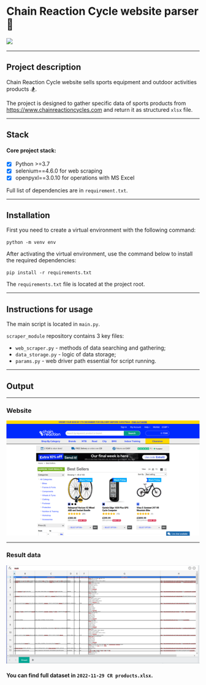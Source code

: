 # Chain Reaction Cycle website parser :bicyclist:
![](https://img.shields.io/pypi/pyversions/selenium?color=blue&style=for-the-badge)
___
## Project description

Chain Reaction Cycle website sells sports equipment and outdoor activities products :snowboarder:.

The project is designed to gather specific data of sports products from https://www.chainreactioncycles.com and return it as structured `xlsx` file.
___
## Stack

#### Core project stack:

- [X] Python >=3.7
- [X] selenium==4.6.0 for web scraping
- [X] openpyxl==3.0.10 for operations with MS Excel

Full list of dependencies are in `requirement.txt`.
___

## Installation

First you need to create a virtual environment with the following command:

`python -m venv env`

After activating the virtual environment, use the command below to install the required dependencies:

`pip install -r requirements.txt`

The `requirements.txt` file is located at the project root.
___
## Instructions for usage

The main script is located in `main.py`. 

`scraper_module` repository contains 3 key files:

- `web_scraper.py` - methods of data searching and gathering;
- `data_storage.py` - logic of data storage;
- `params.py` - web driver path essential for script running.
___
## Output
___
### Website
![img.png](img.png)
___
### Result data
![img_1.png](img_1.png)

#### You can find full dataset in `2022-11-29 CR products.xlsx`.